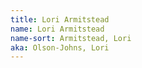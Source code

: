 ```yaml
---
title: Lori Armitstead
name: Lori Armitstead
name-sort: Armitstead, Lori
aka: Olson-Johns, Lori
---
```

